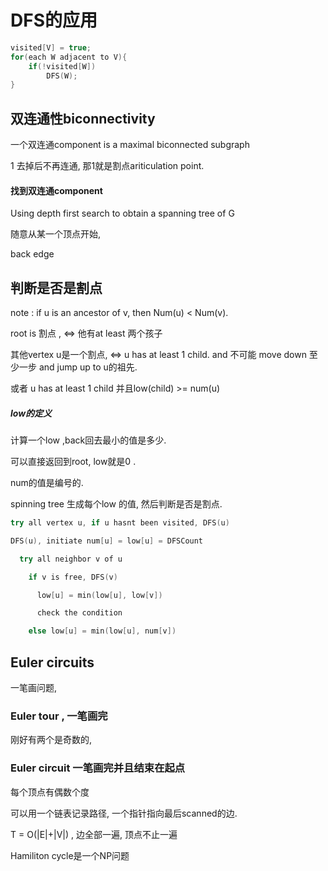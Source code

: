 # DFS的应用



```cpp
visited[V] = true;
for(each W adjacent to V){
    if(!visited[W])
        DFS(W);
}
```



## 双连通性biconnectivity

一个双连通component is a maximal biconnected subgraph

1 去掉后不再连通, 那1就是割点ariticulation point.

#### 找到双连通component 

Using depth first search to obtain a spanning tree of G

随意从某一个顶点开始, 



back edge

## 判断是否是割点

note : if u is an ancestor of v, then Num(u) < Num(v).

root is 割点 , <=> 他有at least 两个孩子

其他vertex u是一个割点, <=> u  has at least 1 child. and 不可能 move down 至少一步 and jump up to u的祖先. 

或者  u  has at least 1 child 并且low(child) >= num(u)

##### low的定义

 计算一个low  ,back回去最小的值是多少.

可以直接返回到root, low就是0 .

 

num的值是编号的.

spinning tree 生成每个low 的值, 然后判断是否是割点.

```cpp
try all vertex u, if u hasnt been visited, DFS(u)

DFS(u), initiate num[u] = low[u] = DFSCount

  try all neighbor v of u

    if v is free, DFS(v)

      low[u] = min(low[u], low[v])

      check the condition

    else low[u] = min(low[u], num[v])
```





## Euler circuits

一笔画问题,

### Euler tour , 一笔画完

刚好有两个是奇数的,

### Euler circuit  一笔画完并且结束在起点

每个顶点有偶数个度



可以用一个链表记录路径, 一个指针指向最后scanned的边.

T = O(|E|+|V|)  , 边全部一遍, 顶点不止一遍

Hamiliton cycle是一个NP问题